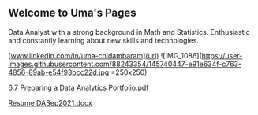 ## Welcome to Uma's Pages

Data Analyst with a strong background in Math and Statistics. Enthusiastic and constantly learning about new skills and technologies.

[www.linkedin.com/in/uma-chidambaram](url) 
![IMG_1086](https://user-images.githubusercontent.com/88243354/145740447-e91e634f-c763-4856-89ab-e54f93bcc22d.jpg =250x250)




[6.7 Preparing a Data Analytics Portfolio.pdf](https://github.com/UmaChidu/PythonInstacartAnalysis/files/7700353/6.7.Preparing.a.Data.Analytics.Portfolio.pdf)

[Resume DASep2021.docx](https://github.com/UmaChidu/PythonInstacartAnalysis/files/7700355/Resume.DASep2021.docx)





